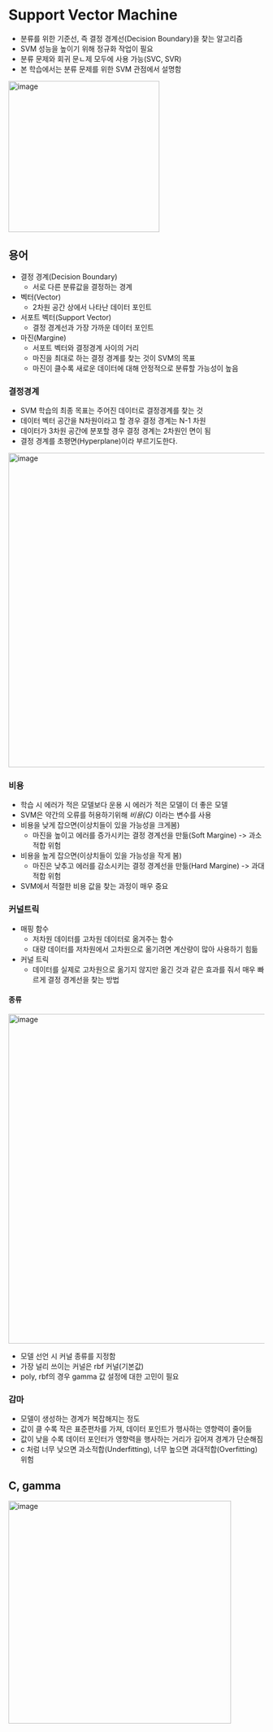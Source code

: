 # Support Vector Machine

- 분류를 위한 기준선, 즉 결정 경계선(Decision Boundary)을 찾는 알고리즘
- SVM 성능을 높이기 위해 정규화 작업이 필요
- 분류 문제와 회귀 문ㄴ제 모두에 사용 가능(SVC, SVR)
- 본 학습에서는 분류 문제를 위한 SVM 관점에서 설명함

<img width="297" alt="image" src="https://user-images.githubusercontent.com/63540952/158008113-a8e6da2d-0902-44b5-9358-a060c46cb610.png">


## 용어
- 결정 경계(Decision Boundary)
    * 서로 다른 분류값을 결정하는 경계
- 벡터(Vector)
    * 2차원 공간 상에서 나타난 데이터 포인트
- 서포트 벡터(Support Vector)
    * 결정 경계선과 가장 가까운 데이터 포인트
- 마진(Margine)
    * 서포트 벡터와 결정경계 사이의 거리
    * 마진을 최대로 하는 결정 경계를 찾는 것이 SVM의 목표
    * 마진이 클수록 새로운 데이터에 대해 안정적으로 분류할 가능성이 높음

### 결정경계
- SVM 학습의 최종 목표는 주어진 데이터로 결정경계를 찾는 것
- 데이터 벡터 공간을 N차원이라고 할 경우 결정 경계는 N-1 차원
- 데이터가 3차원 공간에 분포할 경우 결정 경계는 2차원인 면이 됨
- 결정 경계를 초평면(Hyperplane)이라 부르기도한다.

<img width="618" alt="image" src="https://user-images.githubusercontent.com/63540952/158008673-1ccd2843-c603-473b-821c-ae941a8a9512.png">

### 비용
- 학습 시 에러가 적은 모델보다 운용 시 에러가 적은 모델이 더 좋은 모델
- SVM은 약간의 오류를 허용하기위해 *비용(C)* 이라는 변수를 사용
- 비용을 낮게 잡으면(이상치들이 있을 가능성을 크게봄)
    - 마진을 높이고 에러를 증가시키는 결정 경계선을 만듦(Soft Margine) -> 과소적합 위험
- 비용을 높게 잡으면(이상치들이 있을 가능성을 작게 봄)
    - 마진은 낮추고 에러를 감소시키는 결정 경계선을 만듦(Hard Margine) -> 과대적합 위험
- SVM에서 적절한 비용 값을 찾는 과정이 매우 중요

### 커널트릭
- 매핑 함수
    - 저차원 데이터를 고차원 데이터로 옮겨주는 함수
    - 대량 데이터를 저차원에서 고차원으로 옮기려면 계산량이 많아 사용하기 힘듦
- 커널 트릭
    - 데이터를 실제로 고차원으로 옮기지 않지만 옮긴 것과 같은 효과를 줘서 매우 빠르게 결정 경계선을 찾는 방법

#### 종류

<img width="648" alt="image" src="https://user-images.githubusercontent.com/63540952/158009175-761177f0-7439-4d18-9343-678dd85b6bab.png">

- 모델 선언 시 커널 종류를 지정함
- 가장 널리 쓰이는 커널은 rbf 커널(기본값)
- poly, rbf의 경우 gamma 값 설정에 대한 고민이 필요


### 감마
- 모델이 생성하는 경계가 복잡해지는 정도
- 값이 클 수록 작은 표준편차를 가져, 데이터 포인트가 행사하는 영향력이 줄어듦
- 값이 낮을 수록 데이터 포인터가 영향력을 행사하는 거리가 길어져 경계가 단순해짐
- c 처럼 너무 낮으면 과소적합(Underfitting), 너무 높으면 과대적합(Overfitting) 위험


## C, gamma
<img width="438" alt="image" src="https://user-images.githubusercontent.com/63540952/158009289-03bab9fb-8c7c-414e-8a94-27ea8f3f90aa.png">


